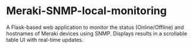 # Meraki-SNMP-local-monitoring
A Flask-based web application to monitor the status (Online/Offline) and hostnames of Meraki devices using SNMP. Displays results in a scrollable table UI with real-time updates.
